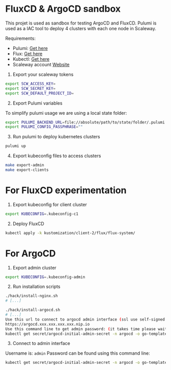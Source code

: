 # FluxCD & ArgoCD sandbox

This projet is used as sandbox for testing ArgoCD and FluxCD.
Pulumi is used as a IAC tool to deploy 4 clusters with each one node in Scaleway.

Requirements:
- Pulumi: [Get here](https://www.pulumi.com/docs/install/)
- Flux: [Get here](https://fluxcd.io/flux/installation/)
- Kubectl: [Get here](https://kubernetes.io/fr/docs/tasks/tools/install-kubectl/)
- Scaleway account [Website](https://www.scaleway.com/en/)

1. Export your scaleway tokens

```sh
export SCW_ACCESS_KEY=
export SCW_SECRET_KEY=
export SCW_DEFAULT_PROJECT_ID=
```

2. Export Pulumi variables

To simplify pulumi usage we are using a local state folder:

```sh
export PULUMI_BACKEND_URL=file://absolute/path/to/state/folder/.pulumi
export PULUMI_CONFIG_PASSPHRASE=""
```

3. Run pulumi to deploy kubernetes clusters

```sh
pulumi up
```

4. Export kubeconfig files to access clusters

```sh
make export-admin
make export-clients
```

# For FluxCD experimentation

1. Export kubeconfig for client cluster

```sh
export KUBECONFIG=.kubeconfig-c1
```

2. Deploy FluxCD

```sh
kubectl apply -k kustomization/client-2/flux/flux-system/ 
```

# For ArgoCD

1. Export admin cluster

```sh
export KUBECONFIG=.kubeconfig-admin
```

2. Run installation scripts

```sh
./hack/install-nginx.sh
# [...]

./hack/install-argocd.sh
# [...]
Use this url to connect to argocd admin interface (ssl use self-signed certificate)
https://argocd.xxx.xxx.xxx.xxx.nip.io
Use this command line to get admin password: (it takes time please wait a little bit)
kubectl get secret/argocd-initial-admin-secret -n argocd -o go-template='{{.data.password}}' | base64 -d
```

3. Connect to admin interface

Username is: `admin`
Password can be found using this command line:
```sh
kubectl get secret/argocd-initial-admin-secret -n argocd -o go-template='{{.data.password}}' | base64 -d
```



